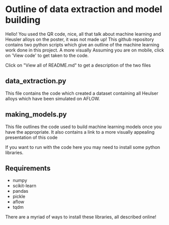 # Outline of data extraction and model building

Hello! You used the QR code, nice, all that talk about machine learning and Heusler alloys on the poster, it was not made up! 
This github repository contains two python scripts which give an outline of the machine learning work done in this project. A more visually Assuming you are on mobile, click on 'View code' to get taken to the code. 

Click on "View all of README.md" to get a description of the two files

## data_extraction.py

This file contains the code which created a dataset containing all Heulser alloys which have been simulated on AFLOW.

## making_models.py

This file outlines the code used to build machine learning models once you have the appropriate. It also contains a link to a more visually appealing presentation of this code

If you want to run with the code here you may need to install some python libraries.

## Requirements
* numpy
* scikit-learn
* pandas
* pickle
* aflow 
* tqdm

There are a myriad of ways to install these libraries, all described online!





